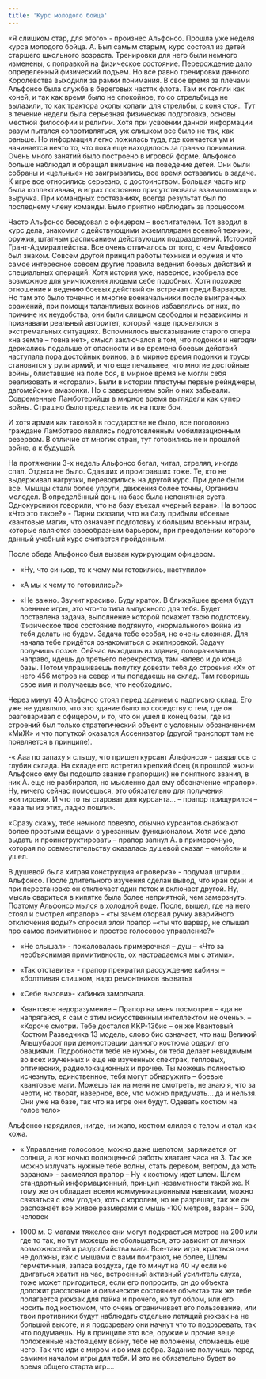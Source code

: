 ```yaml
---
title: 'Курс молодого бойца'
---
```


«Я слишком стар, для этого» - произнес Альфонсо. Прошла уже неделя курса молодого бойца. А. Был самым старым, курс состоял из детей старшего школьного возраста. Тренировки для него были немного изменены, с поправкой на физическое состояние. Перерождение дало определенный физический подъем. Но все равно тренировки данного Королевства выходили за рамки понимания. В свое время за плечами Альфонсо была служба в береговых частях флота. Там их гоняли как коней, и так как время было не спокойное, то со стрельбища не вылазили, то как трактора окопы копали для стрельбы, с коня стоя.. Тут в течение недели была серьезная физическая подготовка, основы местной философии и религии. Хотя при усвоении данной информации разум пытался сопротивляться, уж слишком все было не так, как раньше. Но информация легко ложилась туда, где кончается ум и начинается нечто то, что пока еще находилось за гранью понимания. Очень много занятий было построено в игровой форме. Альфонсо больше наблюдал и обращал внимание на поведение детей. Они были собраны и «цельные» не заигрывались, все время оставались в задаче. К игре все относились серьезно, с достоинством. Большая часть игр была коллективная, в играх постоянно присутствовала взаимопомощь и выручка. При командных состязаниях, всегда результат был по последнему члену команды. Было приятно наблюдать за процессом.

Часто Альфонсо беседовал с офицером – воспитателем. Тот вводил в курс дела, знакомил с действующими экземплярами военной техники, оружия, штатным расписанием действующих подразделений. Историей Грант-Адмиралтейства. Все очень отличалось от того, с чем Альфонсо был знаком. Совсем другой принцип работы техники и оружия и что самое интересное совсем другие правила ведения боевых действий и специальных операций. Хотя история уже, наверное, изобрела все возможное для уничтожения людьми себе подобных. Хотя похожее отношение к ведению боевых действий он встречал среди Варваров. Но там это было точечно и многие военачальники после выигранных сражений, при помощи талантливых воинов избавлялись от них, по причине их неудобства, они были слишком свободны и независимы и признавали реальный авторитет, который чаще проявлялся в экстремальных ситуациях. Вспомнилось высказывание старого опера «на земле – говна нет», смысл заключался в том, что подонки и негодяи держались подальше от опасности и во времена боевых действий наступала пора достойных воинов, а в мирное время подонки и трусы становятся у руля армий, и что еще печальнее, что многие достойные войны, блиставшие на поле боя, в мирное время не могли себя реализовать и «сгорали». Были в истории пластуны первые рейнджеры, дагомейские амазонки. Но с завершением войн о них забывали. Современные Ламботерийцы в мирное время выглядели как супер войны. Страшно было представить их на поле боя.

И хотя армии как таковой в государстве не было, все поголовно граждане Ламботеро являлись подготовленным мобилизационным резервом. В отличие от многих стран, тут готовились не к прошлой войне, а к будущей.

На протяжении 3-х недель Альфонсо бегал, читал, стрелял, иногда спал. Отдыха не было. Сдавших и проигравших тоже. Те, кто не выдерживал нагрузки, переводились на другой курс. При деле были все. Мышцы стали более упруги, движения более точны, Организм молодел. В определённый день на базе была непонятная суета. Однокурсники говорили, что на базу въехал «черный варан». На вопрос «Что это такое?» - Парни сказали, что на базу прибыли «боевые квантовые маги», что означает подготовку к большим военным играм, которые являются своеобразным барьером, при преодолении которого данный учебный курс считается пройденным.

После обеда Альфонсо был вызван курирующим офицером.

- «Ну, что синьор, то к чему мы готовились, наступило»

- «А мы к чему то готовились?»

- «Не важно. Звучит красиво. Буду краток. В ближайшее время будут военные игры, это что-то типа выпускного для тебя. Будет поставлена задача, выполнение которой покажет твою подготовку. Физическое твое состояние подтянуто, «нормального» война из тебя делать не будем. Задача тебе особая, не очень сложная. Для начала тебе придётся ознакомиться с экипировкой. Задачу получишь позже. Сейчас выходишь из здания, поворачиваешь направо, идешь до третьего перекрестка, там налево и до конца базы. Потом упрашиваешь попутку довезти тебя до строения «Х» от него 456 метров на север и ты попадаешь на склад. Там говоришь свое имя и получаешь все, что необходимо.

Через минут 40 Альфонсо стоял перед зданием с надписью склад. Его уже не удивляло, что это здание было по соседству с тем, где он разговаривал с офицером, и то, что он ушел в конец базы, где из строений был только стратегический объект с условным обозначением «МиЖ» и что попуткой оказался Ассенизатор (другой транспорт там не появляется в принципе).

-« Ааа по запаху я слышу, что пришел курсант Альфонсо» - раздалось с глубин склада. На складе его встретил крепкий боец (в прошлой жизни Альфонсо ему бы подошло звание прапорщик) не понятного звания, в них А. еще не разбирался, но мысленно дал ему обозначение «прапор». Ну, ничего сейчас помоешься, это обязательно для получения экипировки. И что то ты староват для курсанта… – прапор прищурился – «ааа ты из этих, ладно пошли».

«Сразу скажу, тебе немного повезло, обычно курсантов снабжают более простыми вещами с урезанным функционалом. Хотя мое дело выдать и проинструктировать – прапор запнул А. в примерочную, которая по совместительству оказалась душевой сказал – «мойся» и ушел.

В душевой была хитрая конструкция «проверка» - подумал штирли… Альфонсо. После длительного изучения сделан вывод, что кран один и при перестановке он отключает один поток и включает другой. Ну, мысль свариться в кипятке была более неприятной, чем замерзнуть. Поэтому Альфонсо мылся в холодной воде. После, вышел, где на него стоял и смотрел «прапор» - «ты зачем оторвал ручку аварийного отключения воды?» спросил злой прапор –«ты что варвар, не слышал про самое примитивное и простое голосовое управление?»

- «Не слышал» - пожаловалась примерочная – душ – «Что за необъяснимая примитивность, ох настрадаемся мы с этими».

- «Так отставить» - прапор прекратил рассуждение кабины – «болтливая слишком, надо ремонтников вызвать»

- «Себе вызови»- кабинка замолчала.

- Квантовое недоразумение – Прапор на меня посмотрел – «да не напрягайся, я сам с этим искусственным интеллектом не очень». – «Короче смотри. Тебе достался ККР-13бис – он же Квантовый Костюм Разведчика 13 модель, слово бис означает, что наш Великий Альшубарот при демонстрации данного костюма одарил его овациями. Подробности тебе не нужны, он тебя делает невидимым во всех изученных и еще не изученных спектрах, тепловых, оптических, радиолокационных и прочее. Ты можешь полностью исчезнуть, единственное, тебя могут обнаружить – боевые квантовые маги. Можешь так на меня не смотреть, не знаю я, что за черти, но творят, наверное, все, что можно придумать… да и нельзя. Они уже на базе, так что на игре они будут. Одевать костюм на голое тело»

Альфонсо нарядился, нигде, ни жало, костюм слился с телом и стал как кожа.

- « Управление голосовое, можно даже шепотом, заряжается от солнца, а вот ночью полноценной работы хватает часа на 3. Так же можно излучать нужные тебе волны, стать деревом, ветром, да хоть вараном» - засмеялся прапор – Ну к костюму идет шлем. Шлем стандартный информационный, принцип незаметности такой же. К тому же он обладает всеми коммуникационными навыками, можно связаться с кем угодно, хоть с королем, но не разрешат, так же он распознаёт все живое размерами с мышь -100 метров, варан – 500, человек

- 1000 м. С магами тяжелее они могут подкрасться метров на 200 или где то так, но тут можешь не обольщаться, это зависит от личных возможностей и раздолбайства мага. Все-таки игра, красться они не должны, как с мышами с вами поиграют, не более, Шлем герметичный, запаса воздуха, где то минут на 40 ну если не двигаться хватит на час, встроенный активный усилитель слуха, тоже может пригодиться, если его попросить, он до объекта доложит расстояние и физическое состояние объекта» так же тебе полагается рюкзак для пайка и прочего, но тут облом, или его носить под костюмом, что очень ограничивает его пользование, или твои противники будут наблюдать отдельно летящий рюкзак на не большой высоте, и я подозреваю они начнут что то подозревать, так что подумаешь. Ну в принципе это все, оружие и прочие веще положенные настоящему войну, тебе не положены, сломаешь еще чего. Так что иди с миром и во имя добра. Задание получишь перед самими началом игры для тебя. И это не обязательно будет во время общего старта игр….